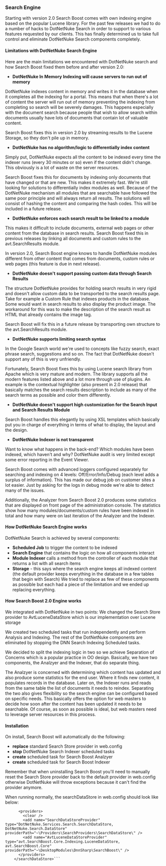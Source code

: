### Search Engine

Starting with version 2.0 Search Boost comes with own indexing engine based on the popular Lucene library. For the past few releases we had to do a number of hacks to DotNetNuke Search in order to support to various features requested by our clients. This has finally determined us to take full control and eliminate DotNetNuke Search components completely. 

#### Limitations with DotNetNuke Search Engine


Here are the main limitations we encountered with DotNetNuke search and how Search Boost fixed them before and after version 2.0:

* **DotNetNuke In Memory Indexing will cause servers to run out of memory**

DotNetNuke indexes content in memory and writes it in the database when it completes all the indexing for a portal. This means that when there's a lot of content the server will run out of memory preventing the indexing from completing so search will be severely damages. This happens especially with the document search because people that wish to allow search within documents usually have lots of documents that contain lot of valuable content.

Search Boost fixes this in version 2.0 by streaming results to the Lucene Storage, so they don't pile up in memory.

* **DotNetNuke has no algorithm/logic to differentially index content**

Simply put, DotNetNuke expects all the content to be indexed every time the indexer runs (every 30 minutes or so) even if the content didn't change. This obviously is a lot of waste on the server resources.

Search Boost fixes this for documents by indexing only documents that have changed or that are new. This makes it extremely fast. We're still looking for solutions to differentially index modules as well. Because of the DotNetNuke mechanism all modules that are searchable have followed the same poor principle and will always return all results. The solutions will consist of hashing the content and comparing the hash codes. This will be included in a future release.

* **DotNetNuke enforces each search result to be linked to a module**

This makes it difficult to include documents, external web pages or other content from the database in search results. Search Boost fixed this in previous releases by linking all documents and custom rules to the avt.SearchResults module.

In version 2.0, Search Boost engine knows to handle DotNetNuke modules different from other content that comes from documents, custom rules or web pages (this feature is due in next release).

* **DotNetNuke doesn't support passing custom data through Search Results**

The structure DotNetNuke provides for holding search results in very rigid and doesn't allow custom data to be transported to the search results page. Take for example a Custom Rule that indexes products in the database. Some would want in search results to also display the product image. The workaround for this was to make the description of the search result as HTML that already contains the image tag.

Search Boost will fix this in a future release by transporting own structure to the avt.SearchResults module.

* **DotNetNuke supports limiting search syntax**

In the Google Search world we're used to concepts like fuzzy search, exact phrase search, suggestions and so on. The fact that DotNetNuke doesn't support any of this is very unfriendly.

Fortunately, Search Boost fixes this by using Lucene search library from Apache which is very mature and modern. The library supports all the modern features listed above and a lot more through use of plugins. An example is the contextual highlighter (also present in 2.0 release) that basically matches the search results description to include as many of the search terms as possible and color them differently.

* **DotNetNuke doesn't support high customization for the Search Input and Search Results Module**

Search Boost handles this elegantly by using XSL templates which basically put you in charge of everything in terms of what to display, the layout and the design.

* **DotNetNuke Indexer is not transparent**

Want to know what happens in the back-end? Which modules have been indexed, which haven't and why? DotNetNuke audit is very limited except some error reporting in the Event Viewer.

Search Boost comes with advanced loggers configured separately for searching and indexing on 4 levels: Off/Error/Info/Debug (each level adds a surplus of information). This has made our debug job on customer sites a lot easier. Just by asking for the logs in debug mode we're able to detect many of the issues.

Additionally, the Analyzer from Search Boost 2.0 produces some statistics that are displayed on front page of the administration console. The statistics show how many modules/documents/custom rules have been indexed in total and how many were on last iteration of the Analyzer and the Indexer.

#### How DotNetNuke Search Engine works


DotNetNuke Search is achieved by several components:
* **Scheduled Job** to trigger the content to be indexed
* **Search Engine** that contains the logic on how all components interact
* **Module Indexer** calls a method from the controller of each module that returns a list with all search items
* **Storage** - this says where the search engine keeps all indexed content (the default provider keeps everything in the database in a few tables that begin with Search)
We tried to replace as few of these components as possible but each had a piece of the limitation and we ended up replacing everything.

#### How Search Boost 2.0 Engine works


We integrated with DotNetNuke in two points:
We changed the Search Store provider to AvtLuceneDataStore which is our implementation over Lucene storage

We created two scheduled tasks that run independently and perform Analysis and Indexing.
The rest of the DotNetNuke components are eliminated by stopping the DNN Search Indexing Scheduled tasks.


We decided to split the indexing logic in two so we achieve Separation of Concerns which is a popular practice in OO design. Basically, we have two components, the Analzyer and the Indexer, that do separate thing. 

The Analzyer is concerned with determining which content has updated and also produce some statistics for the end user. Where it finds new content, it populates records in the database. Later on, the Indexer runs and reads from the same table the list of documents it needs to reindex. Separating the two also gives flexibility so the search engine can be configured based on specific needs. This basically offers the option for web masters to decide how soon after the content has been updated it needs to be searchable. Of course, as soon as possible is ideal, but web masters need to leverage server resources in this process.

#### Installation

On install, Search Boost will automatically do the following:
* **replace** standard Search Store provider in web.config
* **stop** DotNetNuke Search Indexer scheduled tasks
* **create** scheduled task for Search Boost Analzyer
* **create** scheduled task for Search Boost Indexer

Remember that when uninstalling Search Boost you'll need to manually reset the Search Store provider back to the default provider in web.config otherwise DotNetNuke will throw exceptions because it can't find the provider anymore.

When running normally, the searchDataStore in web.config should look like below:

```<searchDataStore defaultProvider="AvtLuceneDataStoreProvider">
      <providers>
        <clear />
        <add name="SearchDataStoreProvider" type="DotNetNuke.Services.Search.SearchDataStore, DotNetNuke.Search.DataStore" providerPath="~\Providers\SearchProviders\SearchDataStore\" />
        <add name="AvtLuceneDataStoreProvider" type="avt.SearchBoost.Core.Indexing.LuceneDataStore, avt.SearchBoost.Core" providerPath="~\DesktopModules\DnnSharp\SearchBoost\" />
      </providers>
    </searchDataStore>```